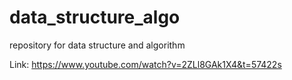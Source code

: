 # data_structure_algo
repository for data structure and algorithm

Link: https://www.youtube.com/watch?v=2ZLl8GAk1X4&t=57422s
